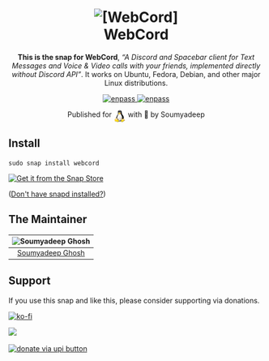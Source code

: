 <h1 align="center">
  <img src="https://dashboard.snapcraft.io/site_media/appmedia/2023/08/webcord.png" height="200" width="200" alt="[WebCord]">
  <br />
  WebCord
</h1>

<p align="center"><b>This is the snap for WebCord</b>, <i>“A Discord and Spacebar client for Text Messages and Voice & Video calls with your friends, implemented directly without Discord API”</i>. It works on Ubuntu, Fedora, Debian, and other major Linux
distributions.</p>

<p align="center">
<a href="https://snapcraft.io/webcord">
  <img alt="enpass" src="https://snapcraft.io/webcord/badge.svg" />
</a>
<a href="https://snapcraft.io/webcord">
  <img alt="enpass" src="https://snapcraft.io/webcord/trending.svg?name=0" />
</a>
</p>


<!-- Uncomment and modify this when you have a screenshot
![my-snap-name](screenshot.png?raw=true "my-snap-name")
-->

<p align="center">Published for <img src="https://raw.githubusercontent.com/anythingcodes/slack-emoji-for-techies/gh-pages/emoji/tux.png" align="top" width="24" /> with 💝 by Soumyadeep</p>

## Install

    sudo snap install webcord

[![Get it from the Snap Store](https://snapcraft.io/static/images/badges/en/snap-store-white.svg)](https://snapcraft.io/webcord)

([Don't have snapd installed?](https://snapcraft.io/docs/core/install))

## The Maintainer

| <img src="https://avatars.githubusercontent.com/u/72045785?v=4" alt="Soumyadeep Ghosh" width="128"/> |
| :---: |
| [Soumyadeep Ghosh](https://github.com/soumyaDghosh/) |
 

## Support

 If you use this snap and like this, please consider supporting via donations.

 [![ko-fi](https://ko-fi.com/img/githubbutton_sm.svg)](https://ko-fi.com/P5P1X1VAA)

 <a href="https://paypal.me/soumyaDghosh?country.x=IN&locale.x=en_GB"><img src="https://raw.githubusercontent.com/andreostrovsky/donate-with-paypal/master/blue.svg" height="40"></a>

 <a href="https://donateviaupi.com/7719243876@jio?pn=Soumyadeep%20Ghosh&amount_list=100,200,500,1000" target="_blank"><img style="width:160px !important; height: 40px !important" src="https://payviaupi.com/default-orange.png" alt="donate via upi button"/></a>

<!-- Uncomment and modify this when you have upstream contacts
## Upstream

| [![Upstream Name](https://gravatar.com/avatar/bc0bced65e963eb5c3a16cab8b004431?s=128)](https://github.com/upstreamname) |
| :---: |
| [Upstream Name](https://github.com/upstreamname) |
-->
